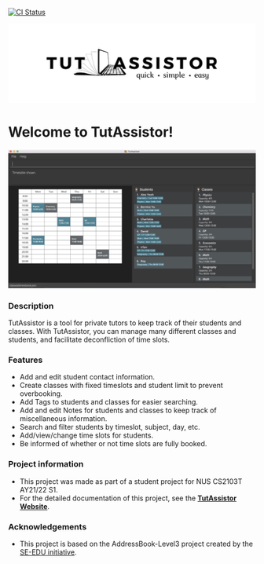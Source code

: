 [![CI Status](https://github.com/ay2122s1-cs2103t-t12-4/tp/workflows/Java%20CI/badge.svg)](https://github.com/AY2122S1-CS2103T-T12-4/tp/actions)

<p align="center">
  <img src="docs/images/ta_logo_cropped_white_bg.png">
  <p><h1>Welcome to TutAssistor!</h1></p>
</p>

![Ui](docs/images/Ui.png)

### Description
TutAssistor is a tool for private tutors to keep track of their students and classes. With TutAssistor, you can manage many different classes and students, and facilitate deconfliction of time slots.

### Features
* Add and edit student contact information.
* Create classes with fixed timeslots and student limit to prevent overbooking.
* Add Tags to students and classes for easier searching.
* Add and edit Notes for students and classes to keep track of miscellaneous information.
* Search and filter students by timeslot, subject, day, etc.
*	Add/view/change time slots for students.
* Be informed of whether or not time slots are fully booked.

### Project information
* This project was made as part of a student project for NUS CS2103T AY21/22 S1.
* For the detailed documentation of this project, see the **[TutAssistor Website](https://ay2122s1-cs2103t-t12-4.github.io/tp/)**.

### Acknowledgements
* This project is based on the AddressBook-Level3 project created by the [SE-EDU initiative](https://se-education.org).
